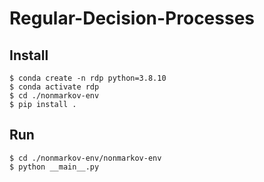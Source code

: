 # Regular-Decision-Processes

## Install

```
$ conda create -n rdp python=3.8.10
$ conda activate rdp
$ cd ./nonmarkov-env
$ pip install .
```

## Run

``` 
$ cd ./nonmarkov-env/nonmarkov-env
$ python __main__.py
```
